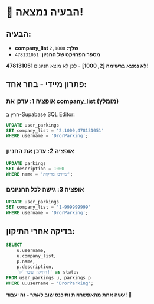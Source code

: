 # 🔴 **הבעיה נמצאה!**

## הבעיה:
- **company_list שלך:** `2,1000`
- **מספר הפרויקט של החניון:** `478131051`

**478131051 לא נמצא ברשימה [2, 1000]** - לכן לא מוצא חניונים!

## פתרון מיידי - בחר אחד:

### **אופציה 1: עדכן את company_list** (מומלץ)
הרץ ב-Supabase SQL Editor:

```sql
UPDATE user_parkings
SET company_list = '2,1000,478131051'
WHERE username = 'DrorParking';
```

### **אופציה 2: עדכן את החניון**
```sql
UPDATE parkings
SET description = 1000
WHERE name = 'שיידט בדיקות';
```

### **אופציה 3: גישה לכל החניונים**
```sql
UPDATE user_parkings
SET company_list = '1-999999999'
WHERE username = 'DrorParking';
```

## בדיקה אחרי התיקון:
```sql
SELECT 
    u.username,
    u.company_list,
    p.name,
    p.description,
    '✅ התיקון עובד!' as status
FROM user_parkings u, parkings p
WHERE u.username = 'DrorParking';
```

**עשה אחת מהאפשרויות ותיכנס שוב לאתר - זה יעבוד!** 🚀

